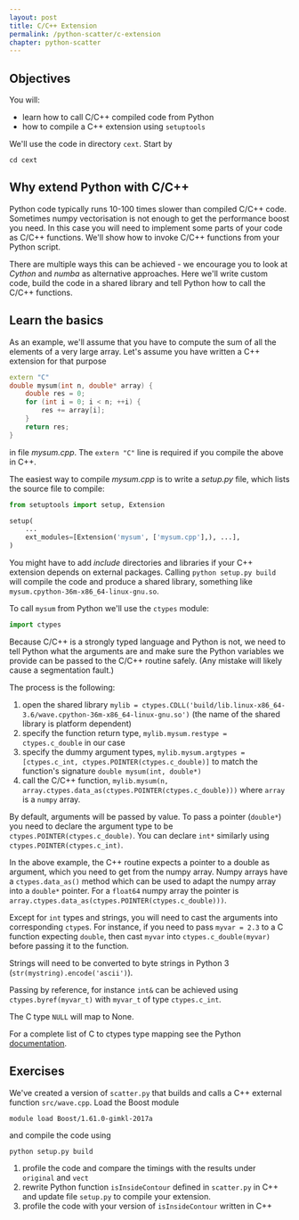 ```yaml
---
layout: post
title: C/C++ Extension
permalink: /python-scatter/c-extension
chapter: python-scatter
---
```


## Objectives

You will:

* learn how to call C/C++ compiled code from Python
* how to compile a C++ extension using `setuptools`

We'll use the code in directory `cext`. Start by
```
cd cext
```

## Why extend Python with C/C++

Python code typically runs 10-100 times slower than compiled C/C++ code. Sometimes numpy vectorisation is not enough to get the performance boost you need. In this case you will need to implement some parts of your code as C/C++ functions. We'll show how to invoke C/C++ functions from your Python script. 

There are multiple ways this can be achieved - we encourage you to look at *Cython* and *numba* as alternative approaches. Here we'll write custom code, build the code in a shared library and tell Python how to call the C/C++ functions. 

## Learn the basics 

As an example, we'll assume that you have to compute the sum of all the elements of a very large array. Let's assume you have written a C++ extension for that purpose
```C++
extern "C"
double mysum(int n, double* array) {
	double res = 0;
	for (int i = 0; i < n; ++i) {
		res += array[i];
	}
	return res;
}
```
in file *mysum.cpp*. The `extern "C"` line is required if you compile the above in C++.

The easiest way to compile *mysum.cpp* is to write a *setup.py* file, which lists the source file to compile:
```python
from setuptools import setup, Extension

setup(
	...
	ext_modules=[Extension('mysum', ['mysum.cpp'],), ...],
)
```
You might have to add *include* directories and libraries if your C++ extension depends on external packages. Calling `python setup.py build` will compile the code and produce a shared library, something like `mysum.cpython-36m-x86_64-linux-gnu.so`. 

To call  `mysum` from Python we'll use the `ctypes` module:
```python
import ctypes
```

Because C/C++ is a strongly typed language and Python is not, we need to tell Python what the arguments are and make sure the Python variables we provide can be passed to the C/C++ routine safely. (Any mistake will likely cause a segmentation fault.) 

The process is the following:

 1. open the shared library `mylib = ctypes.CDLL('build/lib.linux-x86_64-3.6/wave.cpython-36m-x86_64-linux-gnu.so')` (the name of the shared library is platform dependent)
 2. specify the function return type, `mylib.mysum.restype = ctypes.c_double` in our case
 3. specify the dummy argument types, `mylib.mysum.argtypes = [ctypes.c_int, ctypes.POINTER(ctypes.c_double)]` to match the function's signature `double mysum(int, double*)`
 4. call the C/C++ function, `mylib.mysum(n, array.ctypes.data_as(ctypes.POINTER(ctypes.c_double)))` where `array` is a `numpy` array. 

By default, arguments will be passed by value. To pass a pointer (`double*`) you need to declare the argument type to be `ctypes.POINTER(ctypes.c_double)`. You can declare `int*` similarly using `ctypes.POINTER(ctypes.c_int)`.

In the above example, the C++ routine expects a pointer to a double as argument, which you need to get from the numpy array. Numpy arrays have a `ctypes.data_as()` method which can be used to adapt the numpy array into a `double*` pointer. For a `float64` numpy array the pointer is `array.ctypes.data_as(ctypes.POINTER(ctypes.c_double)))`.

Except for `int` types and strings, you will need to cast the arguments into corresponding `ctype`s. For instance, if you need to pass `myvar = 2.3` to a C function expecting `double`, then cast `myvar` into `ctypes.c_double(myvar)` before passing it to the function.

Strings will need to be converted to byte strings in Python 3 (`str(mystring).encode('ascii')`).

Passing by reference, for instance `int&` can be achieved using `ctypes.byref(myvar_t)` with `myvar_t` of type `ctypes.c_int`. 

The C type `NULL` will map to None. 

For a complete list of C to ctypes type mapping see the Python [documentation](https://docs.python.org/3/library/ctypes.html).


## Exercises

We've created a version of `scatter.py` that builds and calls a C++ external function `src/wave.cpp`. Load the Boost module
```
module load Boost/1.61.0-gimkl-2017a
```
and compile the code using
```
python setup.py build
```

 1. profile the code and compare the timings with the results under `original` and `vect`
 2. rewrite Python function `isInsideContour` defined in `scatter.py` in C++ and update file `setup.py` to compile your extension. 
 3. profile the code with your version of `isInsideContour` written in C++


